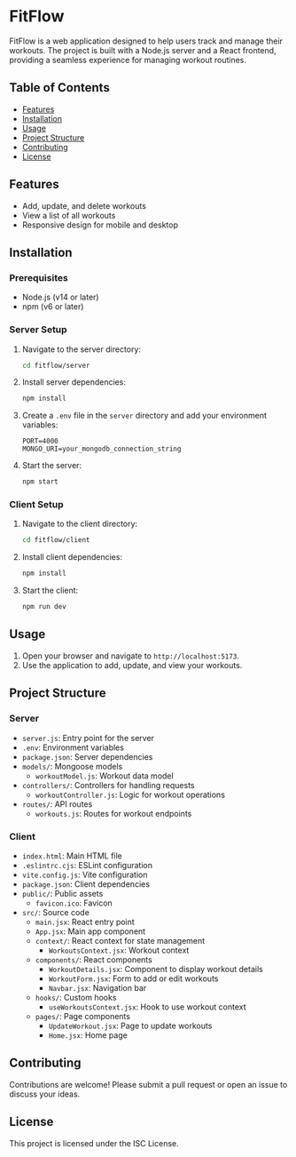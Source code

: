# FitFlow

FitFlow is a web application designed to help users track and manage their workouts. The project is built with a Node.js server and a React frontend, providing a seamless experience for managing workout routines.

## Table of Contents

- [Features](#features)
- [Installation](#installation)
- [Usage](#usage)
- [Project Structure](#project-structure)
- [Contributing](#contributing)
- [License](#license)

## Features

- Add, update, and delete workouts
- View a list of all workouts
- Responsive design for mobile and desktop

## Installation

### Prerequisites

- Node.js (v14 or later)
- npm (v6 or later)

### Server Setup

1. Navigate to the server directory:
   ```bash
   cd fitflow/server
   ```
2. Install server dependencies:
   ```bash
   npm install
   ```
3. Create a `.env` file in the `server` directory and add your environment variables:
   ```env
   PORT=4000
   MONGO_URI=your_mongodb_connection_string
   ```
4. Start the server:
   ```bash
   npm start
   ```

### Client Setup

1. Navigate to the client directory:
   ```bash
   cd fitflow/client
   ```
2. Install client dependencies:
   ```bash
   npm install
   ```
3. Start the client:
   ```bash
   npm run dev
   ```

## Usage

1. Open your browser and navigate to `http://localhost:5173`.
2. Use the application to add, update, and view your workouts.

## Project Structure

### Server

- `server.js`: Entry point for the server
- `.env`: Environment variables
- `package.json`: Server dependencies
- `models/`: Mongoose models
  - `workoutModel.js`: Workout data model
- `controllers/`: Controllers for handling requests
  - `workoutController.js`: Logic for workout operations
- `routes/`: API routes
  - `workouts.js`: Routes for workout endpoints

### Client

- `index.html`: Main HTML file
- `.eslintrc.cjs`: ESLint configuration
- `vite.config.js`: Vite configuration
- `package.json`: Client dependencies
- `public/`: Public assets
  - `favicon.ico`: Favicon
- `src/`: Source code
  - `main.jsx`: React entry point
  - `App.jsx`: Main app component
  - `context/`: React context for state management
    - `WorkoutsContext.jsx`: Workout context
  - `components/`: React components
    - `WorkoutDetails.jsx`: Component to display workout details
    - `WorkoutForm.jsx`: Form to add or edit workouts
    - `Navbar.jsx`: Navigation bar
  - `hooks/`: Custom hooks
    - `useWorkoutsContext.jsx`: Hook to use workout context
  - `pages/`: Page components
    - `UpdateWorkout.jsx`: Page to update workouts
    - `Home.jsx`: Home page

## Contributing

Contributions are welcome! Please submit a pull request or open an issue to discuss your ideas.

## License

This project is licensed under the ISC License.
